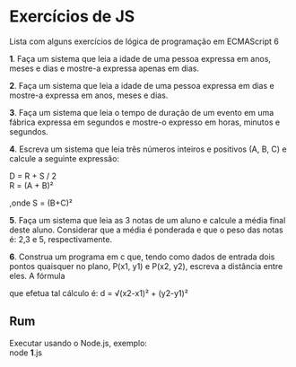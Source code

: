 # Exercícios de JS

Lista com alguns exercícios de lógica de programação em ECMAScript 6 

<p><b>1</b>. Faça um sistema que leia a idade de uma pessoa expressa em anos, meses e
dias e mostre-a expressa apenas em dias.</p>

<p><b>2</b>. Faça um sistema que leia a idade de uma pessoa expressa em dias e mostre-a
expressa em anos, meses e dias.</p>

<p><b>3</b>. Faça um sistema que leia o tempo de duração de um evento em uma fábrica
expressa em segundos e mostre-o expresso em horas, minutos e segundos.</p>

<p><b>4</b>. Escreva um sistema que leia três números inteiros e positivos (A, B, C) e
calcule a seguinte expressão:</p>
<p>
D = R + S / 2<br/>
R = (A + B)²</p>

<p>,onde S = (B+C)²</p>

<p><b>5</b>. Faça um sistema que leia as 3 notas de um aluno e calcule a média final deste
aluno. Considerar que a média é ponderada e que o peso das notas é: 2,3 e 5,
respectivamente.</p>

<p><b>6</b>. Construa um programa em c que, tendo como dados de entrada dois pontos
quaisquer no plano, P(x1, y1) e P(x2, y2), escreva a distância entre eles. A fórmula

que efetua tal cálculo é: d = √(x2-x1)² + (y2-y1)² </p>



## Rum

Executar usando o Node.js, exemplo:<br/>
node <b>1</b>.js
